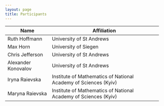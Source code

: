 ```yaml
---
layout: page
title: Participants
---
```



| Name | Affiliation |
|-------|-------|
| Ruth Hoffmann | University of St Andrews |
| Max Horn | University of Siegen |
| Chris Jefferson | University of St Andrews | 
| Alexander Konovalov | University of St Andrews |
| Iryna Raievska | Institute of Mathematics of National Academy of Sciences (Kyiv)|
| Maryna Raievska | Institute of Mathematics of National Academy of Sciences (Kyiv)|

<!--

<a href="{{ site.baseurl }}/images/group-photo-large.jpg">
  <img alt="Group photo for GAP Days Spring 2019 in Halle. Click for larger
  version" src="{{ site.baseurl }}/images/group-photo-small.jpg" /></a>
*Photo by [Patrick Salfeld](http://conway1.mathematik.uni-halle.de/~salfeld/index-en.html).*

<ol>
{% for p in site.data.participants %}
  <li>
    <strong>{{ p.name }}</strong>
    {% if p.affiliation != null %} ({{ p.affiliation }}){% endif %}
    {% if p.links != null %}
        {% for item in p.links %}
            <a href="{{ item[1] }}">({{ item[0] }})</a>
        {% endfor %}
    {% endif %}
    <br/>
      {% if p.talk != null %} Talk: {{ p.talk }}{% endif %}
  </li>
{% endfor %}
</ol>

{% if site.data.feedback.size > 0 %}

<ul>
{% for p in site.data.feedback %}
  <li>
    <strong>{{ p.name }}</strong>
    {% if p.package != null %} (author of {{ p.package }}){% endif %}
    <br/>
    {% if p.feedback != null %} {{ p.feedback }}{% endif %}
  </li>
{% endfor %}
</ul>

{% endif %}
-->
